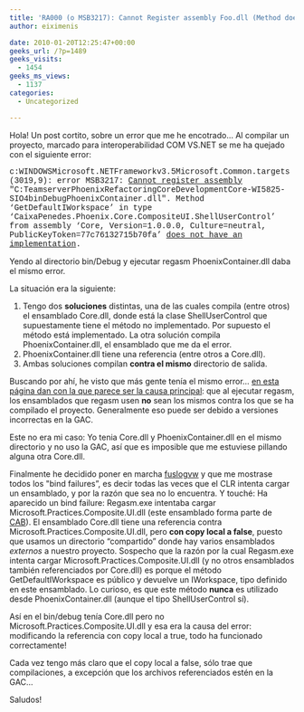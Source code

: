 ```yaml
---
title: 'RA000 (o MSB3217): Cannot Register assembly Foo.dll (Method does not have an implementation).'
author: eiximenis

date: 2010-01-20T12:25:47+00:00
geeks_url: /?p=1489
geeks_visits:
  - 1454
geeks_ms_views:
  - 1137
categories:
  - Uncategorized

---
```

Hola! Un post cortito, sobre un error que me he encotrado… Al compilar un proyecto, marcado para interoperabilidad COM VS.NET se me ha quejado con el siguiente error:

<font face="Courier New">c:WINDOWSMicrosoft.NETFrameworkv3.5Microsoft.Common.targets(3019,9): error MSB3217: <u>Cannot register assembly</u> "C:TeamserverPhoenixRefactoringCoreDevelopmentCore-WI5825-SIO4binDebugPhoenixContainer.dll". Method &#8216;GetDefaultIWorkspace&#8217; in type &#8216;CaixaPenedes.Phoenix.Core.CompositeUI.ShellUserControl&#8217; from assembly &#8216;Core, Version=1.0.0.0, Culture=neutral, PublicKeyToken=77c76132715b70fa&#8217; <u>does not have an implementation</u>.</font>

Yendo al directorio bin/Debug y ejecutar regasm PhoenixContainer.dll daba el mismo error.

La situación era la siguiente:

  1. Tengo dos **soluciones** distintas, una de las cuales compila (entre otros) el ensamblado Core.dll, donde está la clase ShellUserControl que supuestamente tiene el método no implementado. Por supuesto el método está implementado. La otra solución compila PhoenixContainer.dll, el ensamblado que me da el error. 
  2. PhoenixContainer.dll tiene una referencia (entre otros a Core.dll). 
  3. Ambas soluciones compilan **contra el mismo** directorio de salida.

Buscando por ahí, he visto que más gente tenía el mismo error… <a href="http://adamserrata.blogspot.com/2008/12/regasm-and-gac-fun-msb3217-and-ra0000.html" target="_blank" rel="noopener noreferrer">en esta página dan con la que parece ser la causa principal</a>: que al ejecutar regasm, los ensamblados que regasm usen **no** sean los mismos contra los que se ha compilado el proyecto. Generalmente eso puede ser debido a versiones incorrectas en la GAC.

Este no era mi caso: Yo tenia Core.dll y PhoenixContainer.dll en el mismo directorio y no uso la GAC, así que es imposible que me estuviese pillando alguna otra Core.dll.

Finalmente he decidido poner en marcha <a href="http://msdn.microsoft.com/en-us/library/e74a18c4.aspx" target="_blank" rel="noopener noreferrer">fuslogvw</a> y que me mostrase todos los "bind failures”, es decir todas las veces que el CLR intenta cargar un ensamblado, y por la razón que sea no lo encuentra. Y touché: Ha aparecido un bind failure: Regasm.exe intentaba cargar Microsoft.Practices.Composite.UI.dll (este ensamblado forma parte de <a href="http://msdn.microsoft.com/en-us/library/aa480450.aspx" target="_blank" rel="noopener noreferrer">CAB</a>). El ensamblado Core.dll tiene una referencia contra Microsoft.Practices.Composite.UI.dll, pero **con copy local a false**, puesto que usamos un directorio “compartido” donde hay varios ensamblados _externos_ a nuestro proyecto. Sospecho que la razón por la cual Regasm.exe intenta cargar Microsoft.Practices.Composite.UI.dll (y no otros ensamblados también referenciados por Core.dll) es porque el método GetDefaultIWorkspace es público y devuelve un IWorkspace, tipo definido en este ensamblado. Lo curioso, es que este método **nunca** es utilizado desde PhoenixContainer.dll (aunque el tipo ShellUserControl sí).

Así en el bin/debug tenía Core.dll pero no Microsoft.Practices.Composite.UI.dll y esa era la causa del error: modificando la referencia con copy local a true, todo ha funcionado correctamente!

Cada vez tengo más claro que el copy local a false, sólo trae que compilaciones, a excepción que los archivos referenciados estén en la GAC…

Saludos!